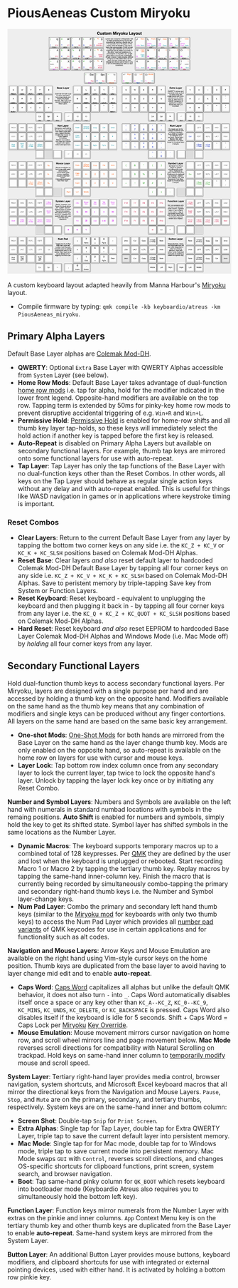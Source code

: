# PiousAeneas Custom Miryoku

![Custom Keymap](layout/keyboard-layout-PiousAeneas-miryoku.png)

A custom keyboard layout adapted heavily from Manna Harbour's [Miryoku](https://github.com/manna-harbour/miryoku) layout.
- Compile firmware by typing: `qmk compile -kb keyboardio/atreus -km PiousAeneas_miryoku`.

## Primary Alpha Layers

Default Base Layer alphas are [Colemak Mod-DH](https://web.archive.org/web/20250405062747/https://colemakmods.github.io/mod-dh/).

- **QWERTY**: Optional `Extra` Base Layer with QWERTY Alphas accessible from `System` Layer (see below).
- **Home Row Mods**: Default Base Layer takes advantage of dual-function [home row mods](https://web.archive.org/web/20250405055459/https://precondition.github.io/home-row-mods) i.e. tap for alpha, hold for the modifier indicated in the lower front legend. Opposite-hand modifiers are available on the top row. Tapping term is extended by 50ms for pinky-key home row mods to prevent disruptive accidental triggering of e.g. `Win+R` and `Win+L`.
- **Permissive Hold**: [Permissive Hold](https://web.archive.org/web/20250405191132/https://docs.qmk.fm/tap_hold#tap-or-hold-decision-modes) is enabled for home-row shifts and all thumb key layer tap-holds, so these keys will immediately select the hold action if another key is tapped before the first key is released.
- **Auto-Repeat** is disabled on Primary Alpha Layers but available on secondary functional layers. For example, thumb tap keys are mirrored onto some functional layers for use with auto-repeat.
- **Tap Layer**: Tap Layer has only the tap functions of the Base Layer with no dual-function keys other than the Reset Combos. In other words, all keys on the Tap Layer should behave as regular single action keys without any delay and with auto-repeat enabled. This is useful for things like WASD navigation in games or in applications where keystroke timing is important.

### Reset Combos
- **Clear Layers**: Return to the current Default Base Layer from any layer by tapping the bottom two corner keys on any side i.e. the `KC_Z + KC_V` or `KC_K + KC_SLSH` positions based on Colemak Mod-DH Alphas.
- **Reset Base**: Clear layers *and also* reset default layer to hardcoded Colemak Mod-DH Default Base Layer by tapping all four corner keys on any side i.e. `KC_Z + KC_V + KC_K + KC_SLSH` based on Colemak Mod-DH Alphas. Save to peristent memory by triple-tapping Save key from System or Function Layers.
- **Reset Keyboard**: Reset keyboard - equivalent to unplugging the keyboard and then plugging it back in - by tapping all four corner keys from any layer i.e. the `KC_Q + KC_Z + KC_QUOT + KC_SLSH` positions based on Colemak Mod-DH Alphas.
- **Hard Reset**: Reset keyboard *and also* reset EEPROM to hardcoded Base Layer Colemak Mod-DH Alphas and Windows Mode (i.e. Mac Mode off) by *holding* all four corner keys from any layer.

## Secondary Functional Layers

Hold dual-function thumb keys to access secondary functional layers. Per Miryoku, layers are designed with a single purpose per hand and are accessed by holding a thumb key on the opposite hand. Modifiers available on the same hand as the thumb key means that any combination of modifiers and single keys can be produced without any finger contortions. All layers on the same hand are based on the same basic key arrangement.
- **One-shot Mods**: [One-Shot Mods](https://web.archive.org/web/20250401011249/https://docs.qmk.fm/one_shot_keys#one-shot-keys) for both hands are mirrored from the Base Layer on the same hand as the layer change thumb key. Mods are only enabled on the opposite hand, so auto-repeat is available on the home row on layers for use with cursor and mouse keys.
- **Layer Lock**: Tap bottom row index column once from any secondary layer to lock the current layer, tap twice to lock the opposite hand's layer. Unlock by tapping the layer lock key once or by initiating any Reset Combo.

**Number and Symbol Layers**: Numbers and Symbols are available on the left hand with numerals in standard numbad locations with symbols in the remaing positions. **Auto Shift** is enabled for numbers and symbols, simply hold the key to get its shifted state. Symbol layer has shifted symbols in the same locations as the Number Layer.
- **Dynamic Macros**: The keyboard supports temporary macros up to a combined total of 128 keypresses. Per [QMK](https://web.archive.org/web/20250404132651/https://docs.qmk.fm/features/dynamic_macros) they are defined by the user and lost when the keyboard is unplugged or rebooted. Start recording Macro 1 or Macro 2 by tapping the tertiary thumb key. Replay macros by tapping the same-hand inner-column key. Finish the macro that is currently being recorded by simultaneously combo-tapping the primary and secondary right-hand thumb keys i.e. the Number and Symbol layer-change keys.
- **Num Pad Layer**: Combo the primary and secondary left hand thumb keys (similar to the [Miryoku mod](https://web.archive.org/web/20250403090449/https://github.com/manna-harbour/miryoku_qmk/tree/miryoku/users/manna-harbour_miryoku#thumb-combos) for keyboards with only two thumb keys) to access the Num Pad Layer which provides all [number pad variants](https://web.archive.org/web/20250411163123/https://docs.qmk.fm/keycodes_basic#number-pad) of QMK keycodes for use in certain applications and for functionality such as alt codes.

**Navigation and Mouse Layers**: Arrow Keys and Mouse Emulation are available on the right hand using Vim-style cursor keys on the home position. Thumb keys are duplicated from the base layer to avoid having to layer change mid edit and to enable **auto-repeat**.
- **Caps Word**: [Caps Word](https://web.archive.org/web/20250328095706/https://docs.qmk.fm/features/caps_word) capitalizes all alphas but unlike the default QMK behavior, it does not also turn `-` into `_`. Caps Word automatically disables itself once a space or any key other than `KC_A--KC_Z`, `KC_0--KC_9`, `KC_MINS`, `KC_UNDS`, `KC_DELETE`, or `KC_BACKSPACE` is pressed. Caps Word also disables itself if the keyboard is idle for 5 seconds. Shift + Caps Word = Caps Lock per [Miryoku](https://web.archive.org/web/20250418135833/https://github.com/manna-harbour/miryoku_qmk/tree/miryoku/users/manna-harbour_miryoku#caps-word) [Key Override](https://web.archive.org/web/20250328092237/https://docs.qmk.fm/features/key_overrides#simple-example).
- **Mouse Emulation**: Mouse movement mirrors cursor navigation on home row, and scroll wheel mirrors line and page movement below. **Mac Mode** reverses scroll directions for compatibility with Natural Scrolling on trackpad. Hold keys on same-hand inner column to [temporarily modify](https://web.archive.org/web/20250327175910/https://docs.qmk.fm/features/mouse_keys#combined-mode) mouse and scroll speed.

**System Layer**: Tertiary right-hand layer provides media control, browser navigation, system shortcuts, and Microsoft Excel keyboard macros that all mirror the directional keys from the Navigation and Mouse Layers. `Pause`, `Stop`, and `Mute` are on the primary, secondary, and tertiary thumbs, respectively. System keys are on the same-hand inner and bottom column:
- **Screen Shot**: Double-tap `Snip` for `Print Screen`.
- **Extra Alphas**: Single tap for Tap Layer, double tap for Extra QWERTY Layer, triple tap to save the current default layer into persistent memory.
- **Mac Mode**: Single tap for for Mac mode, double tap for to Windows mode, triple tap to save current mode into persistent memory. Mac Mode swaps `GUI` with `Control`, reverses scroll directions, and changes OS-specific shortcuts for clipboard functions, print screen, system search, and browser navigation.
- **Boot**: Tap same-hand pinky column for `QK_BOOT` which resets keyboard into bootloader mode (Keyboardio Atreus also requires you to simultaneously hold the bottom left key).

**Function Layer**: Function keys mirror numerals from the Number Layer with extras on the pinkie and inner columns. `App` Context Menu key is on the tertiary thumb key and other thumb keys are duplicated from the Base Layer to enable **auto-repeat**. Same-hand system keys are mirrored from the System Layer.

**Button Layer**: An additional Button Layer provides mouse buttons, keyboard modifiers, and clipboard shortcuts for use with integrated or external pointing devices, used with either hand. It is activated by holding a bottom row pinkie key.